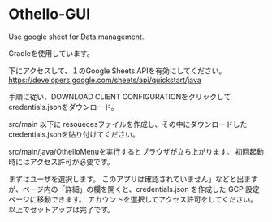 # Othello-GUI
Use google sheet for Data management.

Gradleを使用しています。

下にアクセスして、１のGoogle Sheets APIを有効にしてください。
https://developers.google.com/sheets/api/quickstart/java

手順に従い、DOWNLOAD CLIENT CONFIGURATIONをクリックしてcredentials.jsonをダウンロード。

src/main 以下に resouecesファイルを作成し、その中にダウンロードしたcredentials.jsonを貼り付けてください。

src/main/java/OthelloMenuを実行するとブラウザが立ち上がります。
初回起動時にはアクセス許可が必要です。

まずはユーザを選択します。
このアプリは確認されていません」などと出ますが、ページ内の「詳細」の欄を開くと、credentials.json を作成した GCP 設定ページに移動できます。
アカウントを選択してアクセス許可をしてください。
以上でセットアップは完了です。
